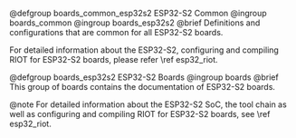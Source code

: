 <!--
SPDX-FileCopyrightText: 2018 Gunar Schorcht
SPDX-License-Identifier: LGPL-2.1-only
-->

@defgroup    boards_common_esp32s2  ESP32-S2 Common
@ingroup     boards_common
@ingroup     boards_esp32s2
@brief       Definitions and configurations that are common for
             all ESP32-S2 boards.

For detailed information about the ESP32-S2, configuring and compiling RIOT
for ESP32-S2 boards, please refer \ref esp32_riot.

@defgroup    boards_esp32s2  ESP32-S2 Boards
@ingroup     boards
@brief       This group of boards contains the documentation of ESP32-S2 boards.

@note        For detailed information about the ESP32-S2 SoC, the tool chain
             as well as configuring and compiling RIOT for ESP32-S2 boards,
             see \ref esp32_riot.
